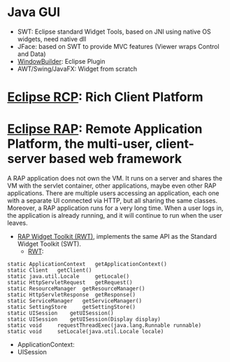 # Java GUI
- SWT: Eclipse standard Widget Tools, based on JNI using native OS widgets, need native dll
- JFace: based on SWT to provide MVC features (Viewer wraps Control and Data)
- [WindowBuilder](https://help.eclipse.org/latest/index.jsp?topic=%2Forg.eclipse.wb.doc.user%2Fhtml%2Findex.html): Eclipse Plugin
- AWT/Swing/JavaFX: Widget from scratch

# [Eclipse RCP](https://wiki.eclipse.org/Rich_Client_Platform): Rich Client Platform

# [Eclipse RAP](https://www.eclipse.org/rap/): Remote Application Platform, the multi-user, client-server based web framework 

A RAP application does not own the VM. It runs on a server and shares the VM with the servlet container, other applications, maybe even other RAP applications. There are multiple users accessing an application, each one with a separate UI connected via HTTP, but all sharing the same classes. Moreover, a RAP application runs for a very long time. When a user logs in, the application is already running, and it will continue to run when the user leaves. 
- [RAP Widget Toolkit (RWT)](), implements the same API as the Standard Widget Toolkit (SWT).
  - [RWT](https://download.eclipse.org/rt/rap/doc/3.2/guide/reference/api/org/eclipse/rap/rwt/RWT.html):  
```
static ApplicationContext 	getApplicationContext()
static Client 	getClient()
static java.util.Locale 	getLocale()
static HttpServletRequest 	getRequest()
static ResourceManager 	getResourceManager()
static HttpServletResponse 	getResponse()
static ServiceManager 	getServiceManager()
static SettingStore 	getSettingStore()
static UISession 	getUISession()
static UISession 	getUISession(Display display)
static void 	requestThreadExec(java.lang.Runnable runnable)
static void 	setLocale(java.util.Locale locale)
```
- ApplicationContext: 
- UISession
